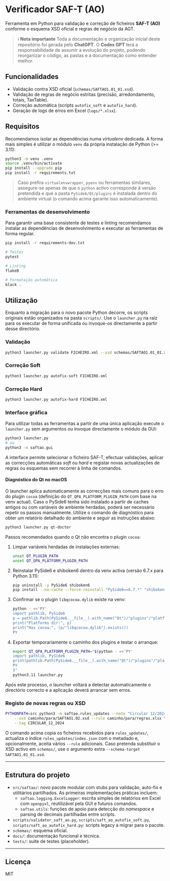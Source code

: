 # Verificador SAF-T (AO)

Ferramenta em Python para validação e correção de ficheiros **SAF-T (AO)**
conforme o esquema XSD oficial e regras de negócio da AGT.

> ℹ️ **Nota importante**
> Toda a documentação e organização inicial deste repositório foi gerada pelo
> **ChatGPT**. O **Codex GPT** terá a responsabilidade de assumir a evolução do
> projeto, podendo reorganizar o código, as pastas e a documentação como
> entender melhor.

## Funcionalidades
- Validação contra XSD oficial (`schemas/SAFTAO1.01_01.xsd`).
- Validação de regras de negócio estritas (precisão, arredondamento, totais,
  TaxTable).
- Correção automática (scripts `autofix_soft` e `autofix_hard`).
- Geração de logs de erros em Excel (`logs/*.xlsx`).

## Requisitos
Recomendamos isolar as dependências numa *virtualenv* dedicada. A forma mais
simples é utilizar o módulo `venv` da própria instalação de Python (>= 3.11):

```bash
python3 -m venv .venv
source .venv/bin/activate
pip install --upgrade pip
pip install -r requirements.txt
```

> Caso prefira `virtualenvwrapper`, `pyenv` ou ferramentas similares, assegure-se
> apenas de que o `python` activo corresponde à versão pretendida e que a pasta
> `PySide6/Qt/plugins` é instalada dentro do ambiente virtual (o comando acima
> garante isso automaticamente).

### Ferramentas de desenvolvimento

Para garantir uma base consistente de testes e linting recomendamos instalar as
dependências de desenvolvimento e executar as ferramentas de forma regular.

```bash
pip install -r requirements-dev.txt

# Testes
pytest

# Linting
flake8

# Formatação automática
black .
```

## Utilização

Enquanto a migração para o novo pacote Python decorre, os scripts originais
estão organizados na pasta `scripts/`. Use o `launcher.py` na raiz para os
executar de forma unificada ou invoque-os directamente a partir desse directório.

### Validação
```bash
python3 launcher.py validate FICHEIRO.xml --xsd schemas/SAFTAO1.01_01.xsd
```

### Correção Soft
```bash
python3 launcher.py autofix-soft FICHEIRO.xml
```

### Correção Hard
```bash
python3 launcher.py autofix-hard FICHEIRO.xml
```

### Interface gráfica

Para utilizar todas as ferramentas a partir de uma única aplicação execute o
`launcher.py` sem argumentos ou invoque directamente o módulo da GUI:

```bash
python3 launcher.py
# ou
python3 -m saftao.gui
```

A interface permite selecionar o ficheiro SAF-T, efectuar validações, aplicar as
correcções automáticas *soft* ou *hard* e registar novas actualizações de regras
ou esquemas sem recorrer à linha de comandos.

#### Diagnóstico do Qt no macOS

O launcher aplica automaticamente as correcções mais comuns para o erro do
plugin ``cocoa`` (definição do ``QT_QPA_PLATFORM_PLUGIN_PATH`` com base na venv
actual). Caso o PySide6 tenha sido instalado a partir de caches antigos ou com
variáveis de ambiente herdadas, poderá ser necessário repetir os passos
manualmente. Utilize o comando de diagnóstico para obter um relatório detalhado
do ambiente e seguir as instruções abaixo:

```bash
python3 launcher.py qt-doctor
```

Passos recomendados quando o Qt não encontra o plugin ``cocoa``:

1. Limpar variáveis herdadas de instalações externas:

   ```bash
   unset QT_PLUGIN_PATH
   unset QT_QPA_PLATFORM_PLUGIN_PATH
   ```

2. Reinstalar PySide6 e shiboken6 dentro da venv activa (versão 6.7.x para
   Python 3.11):

   ```bash
   pip uninstall -y PySide6 shiboken6
   pip install --no-cache --force-reinstall "PySide6==6.7.*" "shiboken6==6.7.*"
   ```

3. Confirmar se o plugin ``libqcocoa.dylib`` existe na venv:

   ```bash
   python - <<'PY'
   import pathlib, PySide6
   p = pathlib.Path(PySide6.__file__).with_name("Qt")/"plugins"/"platforms"
   print("Platforms dir:", p)
   print("Has cocoa:", (p/"libqcocoa.dylib").exists())
   PY
   ```

4. Exportar temporariamente o caminho dos plugins e testar o arranque:

   ```bash
   export QT_QPA_PLATFORM_PLUGIN_PATH="$(python - <<'PY'
   import pathlib, PySide6
   print(pathlib.Path(PySide6.__file__).with_name("Qt")/"plugins"/"platforms")
   PY
   )"
   python3.11 launcher.py
   ```

Após este processo, o launcher voltará a detectar automaticamente o directório
correcto e a aplicação deverá arrancar sem erros.

### Registo de novas regras ou XSD
```bash
PYTHONPATH=src python3 -m saftao.rules_updates --note "Circular 12/2024" \
    --xsd caminho/para/SAFTAO1.02.xsd --rule caminho/para/regras.xlsx \
    --tag CIRCULAR_12_2024
```

O comando acima copia os ficheiros recebidos para `rules_updates/`, actualiza o
índice `rules_updates/index.json` com o metadado e, opcionalmente, aceita vários
`--rule` adicionais. Caso pretenda substituir o XSD activo em `schemas/`, use o
argumento extra `--schema-target SAFTAO1.01_01.xsd`.

---

## Estrutura do projeto
- `src/saftao/`: novo pacote modular com stubs para validação, auto-fix e
  utilitários partilhados. As primeiras implementações práticas incluem:
  - `saftao.logging.ExcelLogger`: escrita simples de relatórios em Excel com
    `openpyxl`, reutilizável pela GUI e futuros comandos.
  - `saftao.utils`: funções de apoio para detecção do *namespace* e parsing de
    decimais partilhadas entre scripts.
- `scripts/validator_saft_ao.py`, `scripts/saft_ao_autofix_soft.py`,
  `scripts/saft_ao_autofix_hard.py`: scripts legacy a migrar para o pacote.
- `schemas/`: esquema oficial.
- `docs/`: documentação funcional e técnica.
- `tests/`: suite de testes (placeholder).

---

## Licença
MIT
